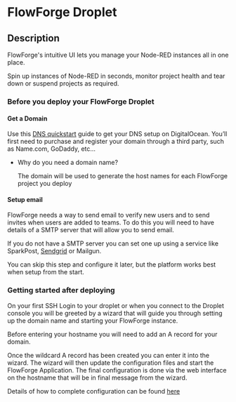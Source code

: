 # FlowForge Droplet

## Description

FlowForge's intuitive UI lets you manage your Node-RED instances all in one place.

Spin up instances of Node-RED in seconds, monitor project health and tear down or suspend projects as required.

### Before you deploy your FlowForge Droplet

#### Get a Domain

Use this [DNS quickstart](https://docs.digitalocean.com/products/networking/dns/quickstart/) guide to get your DNS setup on DigitalOcean. You’ll first need to purchase and register your domain through a third party, such as Name.com, GoDaddy, etc…

- Why do you need a domain name?

    The domain will be used to generate the host names for each FlowForge project you deploy

#### Setup email 

FlowForge needs a way to send email to verify new users and to send invites when users are added to teams. To do this you will need to have details of a SMTP server that will allow you to send email.

If you do not have a SMTP server you can set one up using a service like SparkPost, [Sendgrid](https://marketplace.digitalocean.com/apps/sendgrid) or Mailgun.

You can skip this step and configure it later, but the platform works best when setup from the start.

### Getting started after deploying

On your first SSH Login to your droplet or when you connect to the Droplet console you will be greeted by a wizard that will guide you through setting up the domain name and starting your FlowForge instance.

Before entering your hostname you will need to add an A record for your domain.

Once the wildcard A record has been created you can enter it into the wizard. The wizard will then update the configuration files and start the FlowForge Application. The final configuration is done via the web interface on the hostname that will be in final message from the wizard.

Details of how to complete configuration can be found [here](https://flowforge.com/docs/install/first-run/#--docker-or-kubernetes)